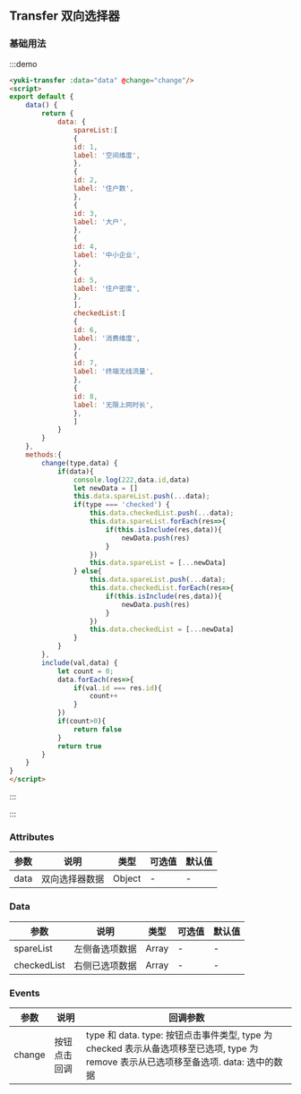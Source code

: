 <script>
export default{
    data() {
        return {
            data: {
                spareList:[
                {
                id: 1,
                label: '空间维度',
                }, 
                {
                id: 2,
                label: '住户数',
                }, 
                {
                id: 3,
                label: '大户',
                },
                {
                id: 4,
                label: '中小企业',
                },
                {
                id: 5,
                label: '住户密度',
                },
                ],
                checkedList:[
                {
                id: 6,
                label: '消费维度',
                }, 
                {
                id: 7,
                label: '终端无线流量',
                }, 
                {
                id: 8,
                label: '无限上网时长',
                },
                ]
            },
            dataTest: {
                spareList:[
                {
                    id: 1,
                    label: '空间维度',
                    children: [
                        {
                        id: 9,
                        label: '空间 2-1',
                        }, 
                        {
                        id: 10,
                        label: '空间 2-2',
                        }, 
                        {
                        id: 11,
                        label: '空间 2-3',
                        }, 
                    ]
                    }, 
                    {
                    id: 2,
                    label: '住户数',
                    children: [
                        {
                        id: 12,
                        label: '住户 2-1',
                        }
                    ]
                    }, 
                    {
                    id: 3,
                    label: '大户',
                    },
                    {
                    id: 4,
                    label: '中小企业',
                    },
                    {
                    id: 5,
                    label: '住户密度',
                }
                ],
                checkedList:[
                ]
            }
        }
    },
    methods:{
        change(type,data) {
            //相当触发了getter
            data = JSON.parse(JSON.stringify(data))
            console.log(222,data.id,data)
            let newData = []
            if(type === 'checked') {
                this.data.checkedList.push(...data);
                this.data.spareList.forEach(res=>{
                    if(this.isInclude(res,data)){
                        newData.push(res)
                    }
                })
                this.data.spareList = [...newData]
            } else{
                this.data.spareList.push(...data);
                this.data.checkedList.forEach(res=>{
                    if(this.isInclude(res,data)){
                        newData.push(res)
                    }
                })
                this.data.checkedList = [...newData]
            }
        },
        isInclude(val,data) {
            let count = 0;
            data.forEach(res=>{
                if(val.id === res.id){
                    count++
                }
            })
            if(count>0){
                return false
            }
            return true
        },
        newObjFunc(dataObj,dataArg){
            let curObj = null;
            if(dataObj.id === dataArg.id){
                curObj = {
                    id: dataObj.id,
                    label: dataObj.label
                }
            } else if(dataObj.children) {
                dataObj.children.forEach(el=>{
                    if(dataArg.id === el.id){
                        curObj = {
                            id: dataObj.id,
                            label: dataObj.label,
                            children:[{
                                id: dataArg.id,
                                label: dataArg.label,
                            }]
                        }
                    }
                })
            }
            return curObj
        },
        remove(targetArr,compareObj){
            targetArr.forEach((el,index)=>{
                if(el.id == compareObj.id && !compareObj.children){
                    targetArr.splice(index,1)
                } else if(el.id == compareObj.id && compareObj.children && el.children) {
                    el.children.forEach((e,i)=>{
                        compareObj.children.forEach((a,b)=>{
                            if(e.id === a.id){
                                el.children.splice(i,1)
                            }
                        })
                    })
                    if(el.children.length === 0){
                        //如果子集为空,也要删掉父级
                        targetArr.splice(index,1)
                    }
                }
            })
        },
        add(targetArr,compareObj){
            //往目标数据新增数据
            let checkLevel1 = false;
            let checkIndex = 0;
            targetArr.forEach((e,i)=>{
                if(e.id === compareObj.id){
                    let checkLevel1 = true;
                    let checkIndex = i;
                }
            })
            if(checkLevel1){
                if(compareObj.children){
                    let cLevel1 = false;
                    let cIndex = 0;
                    targetArr[checkIndex].children.forEach((e,i)=>{
                        if(e.id === compareObj.children[0].id){
                            cLevel1 = true;
                            cIndex = i
                        }
                    })
                    if(!cLevel1){
                        targetArr[checkIndex].children.push(compareObj.children[0])
                    }
                }
            }else{
                targetArr.push(compareObj)
            }
        },
        change1(type,data){
            console.log('2222checkData',data)
            let handleData = (curData,targetData,checkData) => {
                checkData.forEach(element=>{
                    curData.forEach(el=>{
                        let compareObj = this.newObjFunc(el,element)
                        if(compareObj){
                            console.log('1111',compareObj)
                            //删除原有数组中的compareObj,将选中的数据添加到目标数组
                            this.remove(curData,compareObj);
                            this.add(targetData,compareObj);
                        }
                    })
                })
            }
            //在左边增加,右边不变
            if(type === "checked"){
                handleData(this.dataTest.spareList,this.dataTest.checkedList,data)
            } else {
                handleData(this.dataTest.checkedList,this.dataTest.spareList,data)
            }
        }
    }
}
</script>

<style>
.demo-block{
    max-height:400px;
}
.demo-block.demo-transfer .source {
    width:78%;
}
.demo-block .meta .highlight{
    max-height:500px;
    overflow:auto;
}
</style>

## Transfer 双向选择器

### 基础用法

:::demo

```html
<yuki-transfer :data="data" @change="change"/>
<script>
export default {
    data() {
        return {
            data: {
                spareList:[
                {
                id: 1,
                label: '空间维度',
                }, 
                {
                id: 2,
                label: '住户数',
                }, 
                {
                id: 3,
                label: '大户',
                },
                {
                id: 4,
                label: '中小企业',
                },
                {
                id: 5,
                label: '住户密度',
                },
                ],
                checkedList:[
                {
                id: 6,
                label: '消费维度',
                }, 
                {
                id: 7,
                label: '终端无线流量',
                }, 
                {
                id: 8,
                label: '无限上网时长',
                },
                ]
            }
        }
    },
    methods:{
        change(type,data) {
            if(data){
                console.log(222,data.id,data)
                let newData = []
                this.data.spareList.push(...data);
                if(type === 'checked') {
                    this.data.checkedList.push(...data);
                    this.data.spareList.forEach(res=>{
                        if(this.isInclude(res,data)){
                            newData.push(res)
                        }
                    })
                    this.data.spareList = [...newData]
                } else{
                    this.data.spareList.push(...data);
                    this.data.checkedList.forEach(res=>{
                        if(this.isInclude(res,data)){
                            newData.push(res)
                        }
                    })
                    this.data.checkedList = [...newData]
                }
            }
        },
        include(val,data) {
            let count = 0;
            data.forEach(res=>{
                if(val.id === res.id){
                    count++
                }
            })
            if(count>0){
                return false
            }
            return true
        }
    }
}
</script>
```

:::

<!-- ### 二级

:::demo

```html
<yuki-transfer :data="dataTest" @change="change1">
</yuki-transfer>

<script>
export default {
    data() {
        return {
            dataTest: {
                spareList:[
                {
                    id: 1,
                    label: '空间维度',
                    children: [
                        {
                        id: 9,
                        label: '空间 2-1',
                        }, 
                        {
                        id: 10,
                        label: '空间 2-2',
                        }, 
                        {
                        id: 11,
                        label: '空间 2-3',
                        }, 
                    ]
                    }, 
                    {
                    id: 2,
                    label: '住户数',
                    children: [
                        {
                        id: 12,
                        label: '住户 2-1',
                        }
                    ]
                    }, 
                    {
                    id: 3,
                    label: '大户',
                    },
                    {
                    id: 4,
                    label: '中小企业',
                    },
                    {
                    id: 5,
                    label: '住户密度',
                }
                ],
                checkedList:[
                ]
            }
        }
    },
    methods: {
        newObjFunc(dataObj,dataArg){
            let curObj = null;
            if(dataObj.id === dataArg.id){
                curObj = {
                    id: dataObj.id,
                    label: dataObj.label
                }
            } else if(dataObj.children) {
                dataObj.children.forEach(el=>{
                    if(dataArg.id === el.id){
                        curObj = {
                            id: dataObj.id,
                            label: dataObj.label,
                            children:[{
                                id: dataArg.id,
                                label: dataArg.label,
                            }]
                        }
                    }
                })
            }
            return curObj
        },
        remove(targetArr,compareObj){
            targetArr.forEach((el,index)=>{
                if(el.id == compareObj.id && !compareObj.children){
                    targetArr.splice(index,1)
                } else if(el.id == compareObj.id && compareObj.children && el.children) {
                    el.children.forEach((e,i)=>{
                        compareObj.children.forEach((a,b)=>{
                            if(e.id === a.id){
                                el.children.splice(i,1)
                            }
                        })
                    })
                    if(el.children.length === 0){
                        //如果子集为空,也要删掉父级
                        targetArr.splice(index,1)
                    }
                }
            })
        },
        add(targetArr,compareObj){
            //往目标数据新增数据
            let checkLevel1 = false;
            let checkIndex = 0;
            targetArr.forEach((e,i)=>{
                if(e.id === compareObj.id){
                    let checkLevel1 = true;
                    let checkIndex = i;
                }
            })
            if(checkLevel1){
                if(compareObj.children){
                    let cLevel1 = false;
                    let cIndex = 0;
                    targetArr[checkIndex].children.forEach((e,i)=>{
                        if(e.id === compareObj.children[0].id){
                            cLevel1 = true;
                            cIndex = i
                        }
                    })
                    if(!cLevel1){
                        targetArr[checkIndex].children.push(compareObj.children[0])
                    }
                }
            }else{
                targetArr.push(compareObj)
            }
        },
        change1(type,data){
            console.log('2222checkData',data)
            let handleData = (curData,targetData,checkData) => {
                checkData.forEach(element=>{
                    curData.forEach(el=>{
                        let compareObj = this.newObjFunc(el,element)
                        if(compareObj){
                            console.log('1111',compareObj)
                            //删除原有数组中的compareObj,将选中的数据添加到目标数组
                            this.remove(curData,compareObj);
                            this.add(targetData,compareObj);
                        }
                    })
                })
            }
            //在左边增加,右边不变
            if(type === "checked"){
                handleData(this.dataTest.spareList,this.dataTest.checkedList,data)
            } else {
                handleData(this.dataTest.checkedList,this.dataTest.spareList,data)
            }
        }
    }
}
</script>

``` -->
:::

### Attributes
|参数   |说明   |类型   |可选值     |默认值 |
|-------|-------|-------|----------|-------|
|data   |双向选择器数据   |Object   |-   |- |

### Data
|参数   |说明   |类型   |可选值     |默认值 |
|-------|-------|-------|----------|-------|
|spareList   |左侧备选项数据   |Array|-   |- |
|checkedList   |右侧已选项数据   |Array|-   |- |

### Events
|参数   |说明   |回调参数
|-------|-------|-------|
|change|按钮点击回调|type 和 data. type: 按钮点击事件类型, type 为 checked 表示从备选项移至已选项, type 为 remove 表示从已选项移至备选项. data: 选中的数据|